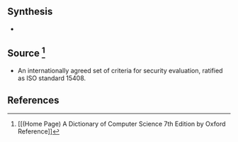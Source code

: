 ## Synthesis
- 
## Source [^1]
- An internationally agreed set of criteria for security evaluation, ratified as ISO standard 15408.
## References

[^1]: [[(Home Page) A Dictionary of Computer Science 7th Edition by Oxford Reference]]